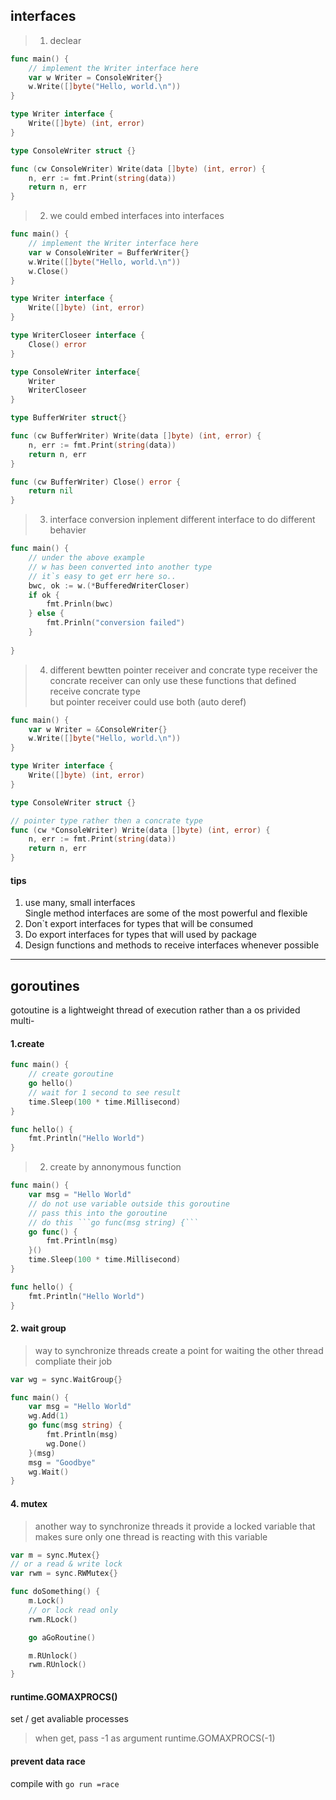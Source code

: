 ## interfaces
> 1. declear
```go
func main() {
	// implement the Writer interface here
	var w Writer = ConsoleWriter{}
	w.Write([]byte("Hello, world.\n"))
}

type Writer interface {
	Write([]byte) (int, error)
}

type ConsoleWriter struct {}

func (cw ConsoleWriter) Write(data []byte) (int, error) {
	n, err := fmt.Print(string(data))
	return n, err
}
```

> 2. we could embed interfaces into interfaces
```go
func main() {
	// implement the Writer interface here
	var w ConsoleWriter = BufferWriter{}
	w.Write([]byte("Hello, world.\n"))
	w.Close()
}

type Writer interface {
	Write([]byte) (int, error)
}

type WriterCloseer interface {
	Close() error
}

type ConsoleWriter interface{
	Writer
	WriterCloseer
}

type BufferWriter struct{}

func (cw BufferWriter) Write(data []byte) (int, error) {
	n, err := fmt.Print(string(data))
	return n, err
}

func (cw BufferWriter) Close() error {
	return nil
}
```

> 3. interface conversion
> inplement different interface to do different behavier
```go
func main() {
    // under the above example
    // w has been converted into another type
    // it`s easy to get err here so..
    bwc, ok := w.(*BufferedWriterCloser)
    if ok {
        fmt.Prinln(bwc)
    } else {
        fmt.Prinln("conversion failed")
    }
    
}
```

> 4. different bewtten pointer receiver and concrate type receiver
> the concrate receiver can only use these functions that defined receive concrate type  
> but pointer receiver could use both (auto deref)

```go
func main() {
	var w Writer = &ConsoleWriter{}
	w.Write([]byte("Hello, world.\n"))
}

type Writer interface {
	Write([]byte) (int, error)
}

type ConsoleWriter struct {}

// pointer type rather then a concrate type
func (cw *ConsoleWriter) Write(data []byte) (int, error) {
	n, err := fmt.Print(string(data))
	return n, err
}
```

#### tips
1. use many, small interfaces  
Single method interfaces are some of the most powerful and flexible
3. Don`t export interfaces for types that will be consumed
4. Do export interfaces for types that will used by package
5. Design functions and methods to receive interfaces whenever possible

---

## goroutines
gotoutine is a lightweight thread of execution rather than a os privided multi-

#### 1.create
```go
func main() {
	// create goroutine
	go hello()
	// wait for 1 second to see result
	time.Sleep(100 * time.Millisecond)
}

func hello() {
	fmt.Println("Hello World")
}
```

> 2. create by annonymous function
```go
func main() {
	var msg = "Hello World"
	// do not use variable outside this goroutine
	// pass this into the goroutine
	// do this ```go func(msg string) {```
	go func() {
		fmt.Println(msg)
	}()
	time.Sleep(100 * time.Millisecond)
}

func hello() {
	fmt.Println("Hello World")
}
```

#### 2. wait group
> way to synchronize threads
> create a point for waiting the other thread compliate their job
```go
var wg = sync.WaitGroup{}

func main() {
	var msg = "Hello World"
	wg.Add(1)
	go func(msg string) {
		fmt.Println(msg)
		wg.Done()
	}(msg)
	msg = "Goodbye"
	wg.Wait()
}
```

#### 4. mutex
> another way to synchronize threads
> it provide a locked variable that makes sure only one thread is reacting with this variable

```go
var m = sync.Mutex{}
// or a read & write lock
var rwm = sync.RWMutex{}

func doSomething() {
	m.Lock()
	// or lock read only
	rwm.RLock()

	go aGoRoutine()

	m.RUnlock()
	rwm.RUnlock()
}
```

#### runtime.GOMAXPROCS()
set / get avaliable processes
> when get, pass -1 as argument
> runtime.GOMAXPROCS(-1)

#### prevent data race
compile with ```go run =race```